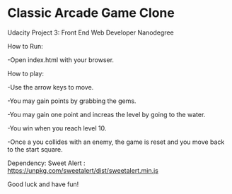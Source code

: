 # Classic Arcade Game Clone

Udacity Project 3: Front End Web Developer Nanodegree


How to Run: 

-Open index.html with your browser.



How to play:

-Use the arrow keys to move.

-You may gain points by grabbing the gems.

-You may gain one point and increas the level by going to the water.

-You win when you reach level 10.

-Once a you collides with an enemy, the game is reset and you move back to the start square.




Dependency:
Sweet Alert : https://unpkg.com/sweetalert/dist/sweetalert.min.js


Good luck and have fun!
